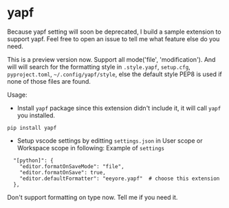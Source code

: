 # yapf
Because yapf setting will soon be deprecated, I build a sample extension to support yapf. Feel free to open an issue to tell me what feature else do you need.

This is a preview version now. Support all mode('file', 'modification'). And will will search for the formatting style in `.style.yapf`, `setup.cfg`, `pyproject.toml`, `~/.config/yapf/style`, else the default style PEP8 is used if none of those files are found.

Usage:
* Install `yapf` package since this extension didn't include it, it will call `yapf` you installed.
```
pip install yapf
```
* Setup vscode settings by editting `settings.json` in User scope or Workspace scope in following:
Example of `settings`
```
  "[python]": {
    "editor.formatOnSaveMode": "file",
    "editor.formatOnSave": true,
    "editor.defaultFormatter": "eeyore.yapf"  # choose this extension
  },
```
Don't support formatting on type now. Tell me if you need it.  
